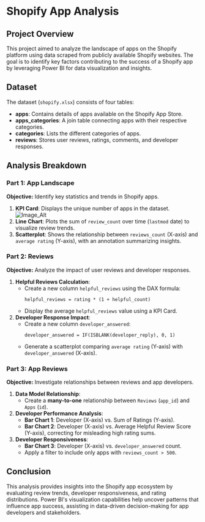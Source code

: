 # Shopify App Analysis

## Project Overview
This project aimed to analyze the landscape of apps on the Shopify platform using data scraped from publicly available Shopify websites. The goal is to identify key factors contributing to the success of a Shopify app by leveraging Power BI for data visualization and insights.

## Dataset
The dataset (`shopify.xlsx`) consists of four tables:
- **apps**: Contains details of apps available on the Shopify App Store.
- **apps_categories**: A join table connecting apps with their respective categories.
- **categories**: Lists the different categories of apps.
- **reviews**: Stores user reviews, ratings, comments, and developer responses.

## Analysis Breakdown

### Part 1: App Landscape
**Objective:** Identify key statistics and trends in Shopify apps.

1. **KPI Card**: Displays the unique number of apps in the dataset.
   ![Image_Alt](image_url)
3. **Line Chart**: Plots the sum of `review_count` over time (`lastmod` date) to visualize review trends.
4. **Scatterplot**: Shows the relationship between `reviews_count` (X-axis) and `average rating` (Y-axis), with an annotation summarizing insights.

### Part 2: Reviews
**Objective:** Analyze the impact of user reviews and developer responses.

1. **Helpful Reviews Calculation**:
   - Create a new column `helpful_reviews` using the DAX formula:  
     ```DAX
     helpful_reviews = rating * (1 + helpful_count)
     ```
   - Display the average `helpful_reviews` value using a KPI Card.
2. **Developer Response Impact**:
   - Create a new column `developer_answered`:  
     ```DAX
     developer_answered = IF(ISBLANK(developer_reply), 0, 1)
     ```
   - Generate a scatterplot comparing `average rating` (Y-axis) with `developer_answered` (X-axis).

### Part 3: App Reviews
**Objective:** Investigate relationships between reviews and app developers.

1. **Data Model Relationship**:
   - Create a **many-to-one** relationship between `Reviews` (`app_id`) and `Apps` (`id`).
2. **Developer Performance Analysis**:
   - **Bar Chart 1**: Developer (X-axis) vs. Sum of Ratings (Y-axis).
   - **Bar Chart 2**: Developer (X-axis) vs. Average Helpful Review Score (Y-axis), correcting for misleading high rating sums.
3. **Developer Responsiveness**:
   - **Bar Chart 3**: Developer (X-axis) vs. `developer_answered` count.
   - Apply a filter to include only apps with `reviews_count > 500`.

## Conclusion
This analysis provides insights into the Shopify app ecosystem by evaluating review trends, developer responsiveness, and rating distributions. Power BI's visualization capabilities help uncover patterns that influence app success, assisting in data-driven decision-making for app developers and stakeholders.
